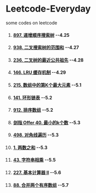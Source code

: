 # Leetcode-Everyday
some codes on leetcode

1. #### [897. 递增顺序搜索树](https://leetcode-cn.com/problems/increasing-order-search-tree/) --4.25

2. #### [938. 二叉搜索树的范围和](https://leetcode-cn.com/problems/range-sum-of-bst/) --4.27

3. #### [236. 二叉树的最近公共祖先](https://leetcode-cn.com/problems/lowest-common-ancestor-of-a-binary-tree/) --4.28

4. #### [146. LRU 缓存机制](https://leetcode-cn.com/problems/lru-cache/) --4.29

5. #### [215. 数组中的第K个最大元素](https://leetcode-cn.com/problems/kth-largest-element-in-an-array/) --5.1

6. #### [141. 环形链表](https://leetcode-cn.com/problems/linked-list-cycle/) --5.2

7. #### [912. 排序数组](https://leetcode-cn.com/problems/sort-an-array/) --5.2

8. #### [剑指 Offer 40. 最小的k个数](https://leetcode-cn.com/problems/zui-xiao-de-kge-shu-lcof/) --5.3

9. #### [498. 对角线遍历](https://leetcode-cn.com/problems/diagonal-traverse/) --5.3

10. #### [1. 两数之和](https://leetcode-cn.com/problems/two-sum/) --5.3

11. #### [43. 字符串相乘](https://leetcode-cn.com/problems/multiply-strings/) --5.5

12. #### [227. 基本计算器 II](https://leetcode-cn.com/problems/basic-calculator-ii/) --5.6

13. #### [88. 合并两个有序数组](https://leetcode-cn.com/problems/merge-sorted-array/) --5.7


